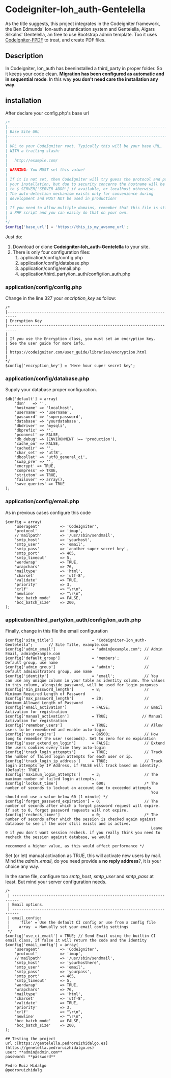# Codeigniter-Ioh_auth-Gentelella
As the title suggests, this project integrates in the Codeigniter framework, the Ben Edmunds' Ion-auth autentication system and Gentelella, Aigars Silkalns' Gentelella, an free to use Bootstrap admin template. Too it uses [CodeIgniter-FPDF](https://github.com/PedroRuiz/CodeIgniter-FPDF) to treat, and create PDF files.
## Description
In Codeigniter, Ion_auth has beeninstalled a third_party in proper folder. So it keeps your code clean. **Migration has been configured as automatic and in sequential mode**. In this way **you don't need care the installation any way**.

## installation
After declare your config.php's base url
```php
/*
|--------------------------------------------------------------------------
| Base Site URL
|--------------------------------------------------------------------------
|
| URL to your CodeIgniter root. Typically this will be your base URL,
| WITH a trailing slash:
|
|	http://example.com/
|
| WARNING: You MUST set this value!
|
| If it is not set, then CodeIgniter will try guess the protocol and path
| your installation, but due to security concerns the hostname will be set
| to $_SERVER['SERVER_ADDR'] if available, or localhost otherwise.
| The auto-detection mechanism exists only for convenience during
| development and MUST NOT be used in production!
|
| If you need to allow multiple domains, remember that this file is still
| a PHP script and you can easily do that on your own.
|
*/
$config['base_url'] = 'https://this_is_my_awsome_url';
```
Just do:

1. Download or clone **Codeigniter-Ioh_auth-Gentelella** to your site.
2. There is only four configuration files:
    1. application/config/config.php
    2. application/config/database.php
    2. application/config/email.php
    4. application/third_party/ion_auth/config/ion_auth.php

### application/config/config.php

Change in the line 327 your _encription_key_ as follow:
```PHP5
/*
|--------------------------------------------------------------------------
| Encryption Key
|--------------------------------------------------------------------------
|
| If you use the Encryption class, you must set an encryption key.
| See the user guide for more info.
|
| https://codeigniter.com/user_guide/libraries/encryption.html
|
*/
$config['encryption_key'] = 'Here hour super secret key';
```
### application/config/database.php

Supply your database proper configuration.

```PHP5
$db['default'] = array(
	'dsn'	=> '',
	'hostname' => 'localhost',
	'username' => 'username',
	'password' => 'superpassword',
	'database' => 'yourdatabase',
	'dbdriver' => 'mysqli',
	'dbprefix' => '',
	'pconnect' => FALSE,
	'db_debug' => (ENVIRONMENT !== 'production'),
	'cache_on' => FALSE,
	'cachedir' => '',
	'char_set' => 'utf8',
	'dbcollat' => 'utf8_general_ci',
	'swap_pre' => '',
	'encrypt' => TRUE,
	'compress' => TRUE,
	'stricton' => TRUE,
	'failover' => array(),
	'save_queries' => TRUE
);
```
### application/config/email.php

As in previous cases configure this code  
```PHP5
$config = array(
	'useragent' 		=> 'CodeIgniter',
	'protocol' 			=> 'imap',
	//'mailpath'		=> '/usr/sbin/sendmail',
	'smtp_host' 		=> 'yourhost',
	'smtp_user' 		=> 'email',
	'smtp_pass' 		=> 'another super secret key',
	'smtp_port' 		=> 465,
	'smtp_timeout' 		=> 5,
	'wordwrap' 			=> TRUE,
	'wrapchars' 		=> 76,
	'mailtype' 			=> 'html',
	'charset' 			=> 'utf-8',
	'validate' 			=> TRUE,
	'priority' 			=> 3,
	'crlf' 				=> "\r\n",
	'newline' 			=> "\r\n",
	'bcc_batch_mode' 	=> FALSE,
	'bcc_batch_size' 	=> 200,
);
```
### application/third_party/ion_auth/config/ion_auth.php

Finally, change in this file the email configuration

```PHP5
$config['site_title']                 = "Codeigniter-Ion_auth-Gentelella";       // Site Title, example.com
$config['admin_email']                = "admin@example.com"; // Admin Email, admin@example.com
$config['default_group']              = 'members';           // Default group, use name
$config['admin_group']                = 'admin';             // Default administrators group, use name
$config['identity']                   = 'email';             // You can use any unique column in your table as identity column. The values in this column, alongside password, will be used for login purposes
$config['min_password_length']        = 8;                   // Minimum Required Length of Password
$config['max_password_length']        = 20;                  // Maximum Allowed Length of Password
$config['email_activation']           = FALSE;               // Email Activation for registration
$config['manual_activation']          = TRUE;               // Manual Activation for registration
$config['remember_users']             = TRUE;                // Allow users to be remembered and enable auto-login
$config['user_expire']                = 86500;               // How long to remember the user (seconds). Set to zero for no expiration
$config['user_extend_on_login']       = FALSE;               // Extend the users cookies every time they auto-login
$config['track_login_attempts']       = TRUE;                // Track the number of failed login attempts for each user or ip.
$config['track_login_ip_address']     = TRUE;                // Track login attempts by IP Address, if FALSE will track based on identity. (Default: TRUE)
$config['maximum_login_attempts']     = 3;                   // The maximum number of failed login attempts.
$config['lockout_time']               = 600;                 /* The number of seconds to lockout an account due to exceeded attempts
																You should not use a value below 60 (1 minute) */
$config['forgot_password_expiration'] = 0;                   // The number of seconds after which a forgot password request will expire. If set to 0, forgot password requests will not expire.
$config['recheck_timer']              = 0;                   /* The number of seconds after which the session is checked again against database to see if the user still exists and is active.
																Leave 0 if you don't want session recheck. if you really think you need to recheck the session against database, we would
																recommend a higher value, as this would affect performance */
```

Set (or let) manual activation as TRUE, this will activate new users by mail. Mind the _admin_email_, do you need provide a **no reply address**?, it is your choice any way.

In the same file, configure too _smtp_host_, _smtp_user_ and _smtp_pass_ at least. But mind your server configuration needs.

```PHP5
/*
 | -------------------------------------------------------------------------
 | Email options.
 | -------------------------------------------------------------------------
 | email_config:
 | 	  'file' = Use the default CI config or use from a config file
 | 	  array  = Manually set your email config settings
 */
$config['use_ci_email'] = TRUE; // Send Email using the builtin CI email class, if false it will return the code and the identity
$config['email_config'] = array(
    'useragent' 		=> 'CodeIgniter',
	'protocol' 			=> 'imap',
	//'mailpath'		=> '/usr/sbin/sendmail',
	'smtp_host' 		=> 'yourhosthere',
	'smtp_user' 		=> 'email',
	'smtp_pass' 		=> 'yourpass',
	'smtp_port' 		=> 465,
	'smtp_timeout' 		=> 5,
	'wordwrap' 			=> TRUE,
	'wrapchars' 		=> 76,
	'mailtype' 			=> 'html',
	'charset' 			=> 'utf-8',
	'validate' 			=> TRUE,
	'priority' 			=> 3,
	'crlf' 				=> "\r\n",
	'newline' 			=> "\r\n",
	'bcc_batch_mode' 	=> FALSE,
	'bcc_batch_size' 	=> 200,
);

## Testing the project
url :[https://gentelella.pedroruizhidalgo.es](https://genelella.pedroruizhidalgo.es)
user: **admin@admin.com**
password: **password**

```

```
Pedro Ruiz Hidalgo
@pedroruizhidalg

```

